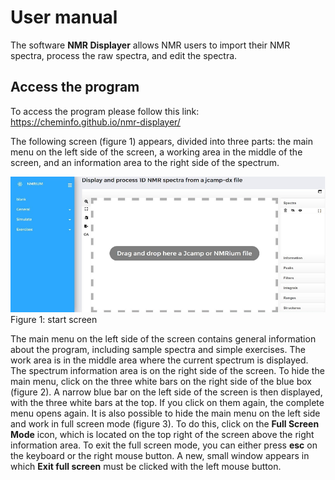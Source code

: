 # User manual

The software __NMR Displayer__ allows NMR users to import their NMR spectra, process the raw spectra, and edit the spectra.

## Access the program

To access the program please follow this link:
<https://cheminfo.github.io/nmr-displayer/>

The following screen (figure 1) appears, divided into three parts: the main menu on the left side of the screen, a working area in the middle of the screen, and an information area to the right side of the spectrum.

<img src="images\fig1.png" />
Figure 1: start screen

The main menu on the left side of the screen contains general information about the program, including sample spectra and simple exercises. The work area is in the middle area  where the current spectrum is displayed. The spectrum information area is on the right side of the screen. 
To hide the main menu, click on the three white bars on the right side of the blue box (figure 2). A narrow blue bar on the left side of the screen is then displayed, with the three white bars at the top. If you click on them again, the complete menu opens again. 
It is also possible to hide the main menu on the left side and work in full screen mode (figure 3). To do this, click on the __Full Screen Mode__ icon, which is located on the top right of the screen above the right information area. 
To exit the full screen mode, you can either press __esc__ on the keyboard or the right mouse button. A new, small window appears in which __Exit full screen__ must be clicked with the left mouse button. 

